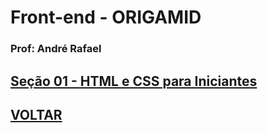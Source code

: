 

# Front-end - ORIGAMID

### Prof: André Rafael

## [Seção 01 - HTML e CSS para Iniciantes]()


## [VOLTAR](https://github.com/lex4brao/01.CURSOS.E.ESTUDOS/blob/main/README.md)
